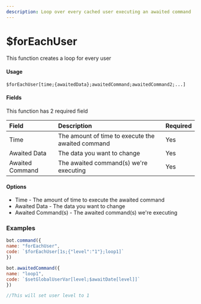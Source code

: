 ```yaml
---
description: Loop over every cached user executing an awaited command
---
```


# $forEachUser

This function creates a loop for every user 

#### Usage

```
$forEachUser[time;{awaitedData};awaitedCommand;awaitedCommand2;...]
```

#### Fields

This function has 2 required field

| Field | Description | Required |
| :--- | :--- | :--- |
| Time | The amount of time to execute the awaited command | Yes |
| Awaited Data | The data you want to change | Yes |
| Awaited Command | The awaited command\(s\) we're executing | Yes |


#### Options

* Time - The amount of time to execute the awaited command
* Awaited Data - The data you want to change
* Awaited Command\(s\) - The awaited command\(s\) we're executing

### Examples

```javascript
bot.command({
name: "forEachUser",
code: `$forEachUser[1s;{"level":"1"};loop1]`
})

bot.awaitedCommand({
name: "loop1",
code: `$setGlobalUserVar[level;$awaitDate[level]]`
})

//This will set user level to 1
```


